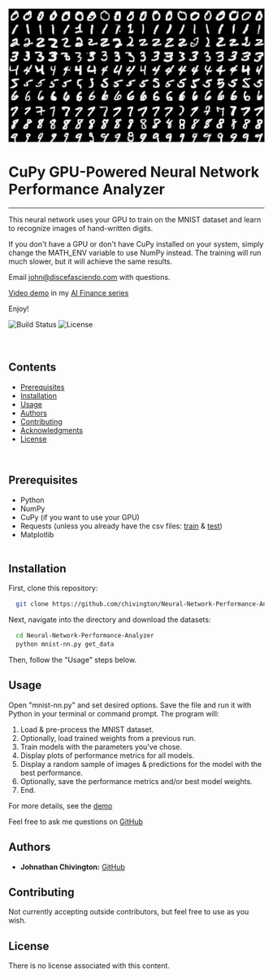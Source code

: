 <p align="center">
  <img width='650' src='https://github.com/chivington/Neural-Network-Performance-Analyzer/blob/main/imgs/mnist.png' alt='MNIST Digits'/>
</p>

# CuPy GPU-Powered Neural Network Performance Analyzer
------------------------------------------------------
This neural network uses your GPU to train on the MNIST dataset and learn to recognize images of hand-written digits.

If you don't have a GPU or don't have CuPy installed on your system, simply change the MATH_ENV variable to use NumPy instead. The training will run much slower, but it will achieve the same results.

Email john@discefasciendo.com with questions.

[Video demo](https://youtube.com/@discefasciendo/video) in my [AI Finance series](https://youtube.com/@discefasciendo/playlist)

Enjoy!

![Build Status](https://img.shields.io/badge/build-Stable-green.svg)
![License](https://img.shields.io/badge/license-NONE-green.svg)
<br/><br/><br/>

## Contents
* [Prerequisites](https://github.com/chivington/Neural-Network-Performance-Analyzer/tree/master#prerequisites)
* [Installation](https://github.com/chivington/Neural-Network-Performance-Analyzer/tree/master#installation)
* [Usage](https://github.com/chivington/Neural-Network-Performance-Analyzer/tree/master#usage)
* [Authors](https://github.com/chivington/Neural-Network-Performance-Analyzer/tree/master#authors)
* [Contributing](https://github.com/chivington/Neural-Network-Performance-Analyzer/tree/master#contributing)
* [Acknowledgments](https://github.com/chivington/Neural-Network-Performance-Analyzer/tree/master#acknowledgments)
* [License](https://github.com/chivington/Neural-Network-Performance-Analyzer/tree/master#license)
<br/>

## Prerequisites
  * Python
  * NumPy
  * CuPy (if you want to use your GPU)
  * Requests (unless you already have the csv files: [train](https://pjreddie.com/media/files/mnist_train.csv) & [test](https://pjreddie.com/media/files/mnist_test.csv))
  * Matplotlib
<br/><br/>


## Installation
First, clone this repository:
```bash
  git clone https://github.com/chivington/Neural-Network-Performance-Analyzer.git
```

Next, navigate into the directory and download the datasets:
```bash
  cd Neural-Network-Performance-Analyzer
  python mnist-nn.py get_data
```

Then, follow the "Usage" steps below.
<br/>

## Usage
Open "mnist-nn.py" and set desired options. Save the file and run it with Python in your terminal or command prompt. The program will:

1. Load & pre-process the MNIST dataset.
2. Optionally, load trained weights from a previous run.
3. Train models with the parameters you've chose.
4. Display plots of performance metrics for all models.
5. Display a random sample of images & predictions for the model with the best performance.
7. Optionally, save the performance metrics and/or best model weights.
8. End.

For more details, see the [demo](https://youtube.com/@discefasciendo)

Feel free to ask me questions on [GitHub](https://github.com/chivington)

<!-- <br/>
<p align="center">
  <img width='600' src='https://github.com/chivington/Neural-Network-Performance-Analyzer/blob/master/imgs/random-img.jpg' alt='Random Digit'/>
</p><br/>

<p align="center">
  <img width='600' src='https://github.com/chivington/Neural-Network-Performance-Analyzer/blob/master/imgs/errors-and-times.jpg' alt='Training & Validation Errors'/>
</p><br/>

<p align="center">
  <img width='600' src='https://github.com/chivington/Neural-Network-Performance-Analyzer/blob/master/imgs/classification.jpg' alt='Classification Test'/>
</p>
<br/><br/> -->


## Authors
* **Johnathan Chivington:** [GitHub](https://github.com/chivington)

## Contributing
Not currently accepting outside contributors, but feel free to use as you wish.

## License
There is no license associated with this content.
<br/><br/>
